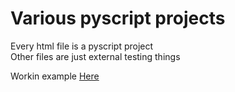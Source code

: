 <h1>Various pyscript projects</h1>

<p>Every html file is a pyscript project </br>
Other files are just external testing things
</p>
Workin example
<a href="https://lorebadtime.github.io/PyScript_various_projects/">Here</a>
